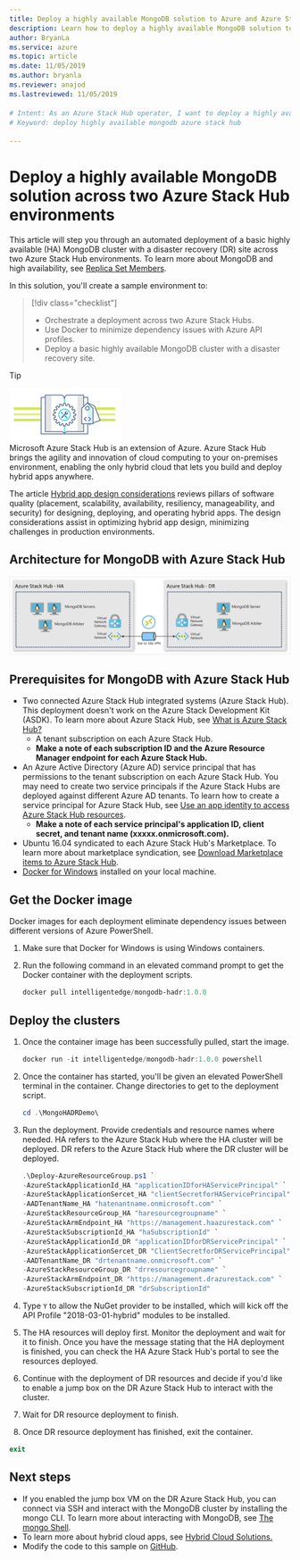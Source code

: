 ```yaml
---
title: Deploy a highly available MongoDB solution to Azure and Azure Stack Hub
description: Learn how to deploy a highly available MongoDB solution to Azure and Azure Stack Hub
author: BryanLa
ms.service: azure
ms.topic: article
ms.date: 11/05/2019
ms.author: bryanla
ms.reviewer: anajod
ms.lastreviewed: 11/05/2019

# Intent: As an Azure Stack Hub operator, I want to deploy a highly available MongoDB solution across two Azure Stack Hub environments.
# Keyword: deploy highly available mongodb azure stack hub

---
```


# Deploy a highly available MongoDB solution across two Azure Stack Hub environments

This article will step you through an automated deployment of a basic highly available (HA) MongoDB cluster with a disaster recovery (DR) site
across two Azure Stack Hub environments. To learn more about MongoDB and high availability, see [Replica Set Members](https://docs.mongodb.com/manual/core/replica-set-members/).

In this solution, you'll create a sample environment to:

> [!div class="checklist"]
> - Orchestrate a deployment across two Azure Stack Hubs.
> - Use Docker to minimize dependency issues with Azure API profiles.
> - Deploy a basic highly available MongoDB cluster with a disaster recovery site.

> [!Tip]  
> ![hybrid-pillars.png](media/solution-deployment-guide-cross-cloud-scaling/hybrid-pillars.png)  
> Microsoft Azure Stack Hub is an extension of Azure. Azure Stack Hub brings the agility and innovation of cloud computing to your on-premises environment, enabling the only hybrid cloud that lets you build and deploy hybrid apps anywhere.  
> 
> The article [Hybrid app design considerations](/hybrid/app-solutions/overview-app-design-considerations) reviews pillars of software quality (placement, scalability, availability, resiliency, manageability, and security) for designing, deploying, and operating hybrid apps. The design considerations assist in optimizing hybrid app design, minimizing challenges in production environments.

## Architecture for MongoDB with Azure Stack Hub

![highly available MongoDB architecture in Azure Stack Hub](media/solution-deployment-guide-mongodb-ha/image1.png)

## Prerequisites for MongoDB with Azure Stack Hub

- Two connected Azure Stack Hub integrated systems (Azure Stack Hub). This deployment doesn't work on the Azure Stack Development Kit (ASDK). To learn more about Azure Stack Hub, see [What is Azure Stack Hub?](https://azure.microsoft.com/products/azure-stack/hub/)
  - A tenant subscription on each Azure Stack Hub. 
  - **Make a note of each subscription ID and the Azure Resource Manager endpoint for each Azure Stack Hub.**
- An Azure Active Directory (Azure AD) service principal that has permissions to the tenant subscription on each Azure Stack Hub. You may need to create two service principals if the Azure Stack Hubs are deployed against different Azure AD tenants. To learn how to create a service principal for Azure Stack Hub, see [Use an app identity to access Azure Stack Hub resources](/azure-stack/user/azure-stack-create-service-principals).
  - **Make a note of each service principal's application ID, client secret, and tenant name (xxxxx.onmicrosoft.com).**
- Ubuntu 16.04 syndicated to each Azure Stack Hub's Marketplace. To learn more about marketplace syndication, see [Download Marketplace items to Azure Stack Hub](/azure-stack/operator/azure-stack-download-azure-marketplace-item).
- [Docker for Windows](https://docs.docker.com/docker-for-windows/) installed on your local machine.

## Get the Docker image

Docker images for each deployment eliminate dependency issues between different versions of Azure PowerShell.

1. Make sure that Docker for Windows is using Windows containers.
2. Run the following command in an elevated command prompt to get the Docker container with the deployment scripts.

    ```powershell  
    docker pull intelligentedge/mongodb-hadr:1.0.0
    ```

## Deploy the clusters

1. Once the container image has been successfully pulled, start the image.

    ```powershell  
    docker run -it intelligentedge/mongodb-hadr:1.0.0 powershell
    ```

2. Once the container has started, you'll be given an elevated PowerShell terminal in the container. Change directories to get to the deployment script.

    ```powershell  
    cd .\MongoHADRDemo\
    ```

3. Run the deployment. Provide credentials and resource names where needed. HA refers to the Azure Stack Hub where the HA cluster will be deployed. DR refers to the Azure Stack Hub where the DR cluster will be deployed.

    ```powershell
    .\Deploy-AzureResourceGroup.ps1 `
    -AzureStackApplicationId_HA "applicationIDforHAServicePrincipal" `
    -AzureStackApplicationSercet_HA "clientSecretforHAServicePrincipal" `
    -AADTenantName_HA "hatenantname.onmicrosoft.com" `
    -AzureStackResourceGroup_HA "haresourcegroupname" `
    -AzureStackArmEndpoint_HA "https://management.haazurestack.com" `
    -AzureStackSubscriptionId_HA "haSubscriptionId" `
    -AzureStackApplicationId_DR "applicationIDforDRServicePrincipal" `
    -AzureStackApplicationSercet_DR "ClientSecretforDRServicePrincipal" `
    -AADTenantName_DR "drtenantname.onmicrosoft.com" `
    -AzureStackResourceGroup_DR "drresourcegroupname" `
    -AzureStackArmEndpoint_DR "https://management.drazurestack.com" `
    -AzureStackSubscriptionId_DR "drSubscriptionId"
    ```

4. Type `Y` to allow the NuGet provider to be installed, which will kick off the API Profile "2018-03-01-hybrid" modules to be installed.

5. The HA resources will deploy first. Monitor the deployment and wait for it to finish. Once you have the message stating that the HA deployment is finished, you can check the HA Azure Stack Hub's portal to see the resources deployed.

6. Continue with the deployment of DR resources and decide if you'd like to enable a jump box on the DR Azure Stack Hub to interact with the cluster.

7. Wait for DR resource deployment to finish.

8. Once DR resource deployment has finished, exit the container.

  ```powershell
  exit
  ```

## Next steps

- If you enabled the jump box VM on the DR Azure Stack Hub, you can connect via SSH and interact with the MongoDB cluster by installing the mongo CLI. To learn more about interacting with MongoDB, see [The mongo Shell](https://docs.mongodb.com/manual/mongo/).
- To learn more about hybrid cloud apps, see [Hybrid Cloud Solutions.](/azure-stack/user/)
- Modify the code to this sample on [GitHub](https://github.com/Azure-Samples/azure-intelligent-edge-patterns).
